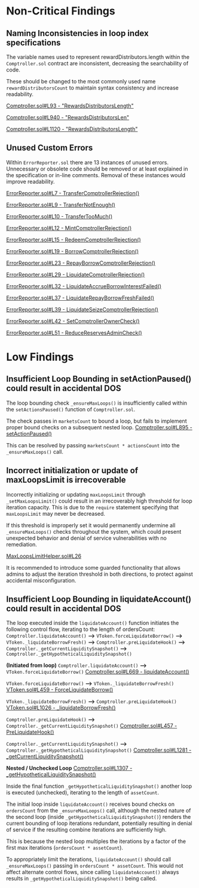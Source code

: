 # Non-Critical Findings

## Naming Inconsistencies in loop index specifications
 
The variable names used to represent rewardDistributors.length within the `Comptroller.sol` contract are inconsistent, decreasing the searchability of code. 

These should be changed to the most commonly used name `rewardDistributorsCount` to maintain syntax consistency and increase readability. 

[Comptroller.sol#L93 - "RewardsDistributorsLength"](https://github.com/code-423n4/2023-05-venus/blob/8be784ed9752b80e6f1b8b781e2e6251748d0d7e/contracts/Comptroller.sol#L930)

[Comptroller.sol#L940 - "RewardsDistributorsLen"](https://github.com/code-423n4/2023-05-venus/blob/8be784ed9752b80e6f1b8b781e2e6251748d0d7e/contracts/Comptroller.sol#L940)

[Comptroller.sol#L1120 - "RewardsDistributorsLength"](https://github.com/code-423n4/2023-05-venus/blob/8be784ed9752b80e6f1b8b781e2e6251748d0d7e/contracts/Comptroller.sol#L1120)

 
## Unused Custom Errors 
Within `ErrorReporter.sol` there are 13 instances of unused errors. Unnecessary or obsolete code should be removed or at least explained in the specification or in-line comments. Removal of these instances would improve readability. 

[ErrorReporter.sol#L7 - TransferComptrollerRejection()](https://github.com/code-423n4/2023-05-venus/blob/8be784ed9752b80e6f1b8b781e2e6251748d0d7e/contracts/ErrorReporter.sol#L7)

[ErrorReporter.sol#L9 - TransferNotEnough()](https://github.com/code-423n4/2023-05-venus/blob/8be784ed9752b80e6f1b8b781e2e6251748d0d7e/contracts/ErrorReporter.sol#L9) 

[ErrorReporter.sol#L10 - TransferTooMuch()](https://github.com/code-423n4/2023-05-venus/blob/8be784ed9752b80e6f1b8b781e2e6251748d0d7e/contracts/ErrorReporter.sol#L10)

[ErrorReporter.sol#L12 - MintComptrollerRejection()](https://github.com/code-423n4/2023-05-venus/blob/8be784ed9752b80e6f1b8b781e2e6251748d0d7e/contracts/ErrorReporter.sol#L12) 

[ErrorReporter.sol#L15 - RedeemComptrollerRejection()](https://github.com/code-423n4/2023-05-venus/blob/8be784ed9752b80e6f1b8b781e2e6251748d0d7e/contracts/ErrorReporter.sol#L15 ) 

[ErrorReporter.sol#L19 - BorrowComptrollerRejection()](https://github.com/code-423n4/2023-05-venus/blob/8be784ed9752b80e6f1b8b781e2e6251748d0d7e/contracts/ErrorReporter.sol#L19 )

[ErrorReporter.sol#L23 - RepayBorrowComptrollerRejection()](https://github.com/code-423n4/2023-05-venus/blob/8be784ed9752b80e6f1b8b781e2e6251748d0d7e/contracts/ErrorReporter.sol#L23 )

[ErrorReporter.sol#L29 - LiquidateComptrollerRejection()](https://github.com/code-423n4/2023-05-venus/blob/8be784ed9752b80e6f1b8b781e2e6251748d0d7e/contracts/ErrorReporter.sol#L29) 

[ErrorReporter.sol#L32 - LiquidateAccrueBorrowInterestFailed()](https://github.com/code-423n4/2023-05-venus/blob/8be784ed9752b80e6f1b8b781e2e6251748d0d7e/contracts/ErrorReporter.sol#L32 )

[ErrorReporter.sol#L37 - LiquidateRepayBorrowFreshFailed()](https://github.com/code-423n4/2023-05-venus/blob/8be784ed9752b80e6f1b8b781e2e6251748d0d7e/contracts/ErrorReporter.sol#L37)

[ErrorReporter.sol#L39 - LiquidateSeizeComptrollerRejection()](https://github.com/code-423n4/2023-05-venus/blob/8be784ed9752b80e6f1b8b781e2e6251748d0d7e/contracts/ErrorReporter.sol#L39)

[ErrorReporter.sol#L42 - SetComptrollerOwnerCheck()](https://github.com/code-423n4/2023-05-venus/blob/8be784ed9752b80e6f1b8b781e2e6251748d0d7e/contracts/ErrorReporter.sol#L42 )

[ErrorReporter.sol#L51 - ReduceReservesAdminCheck()](https://github.com/code-423n4/2023-05-venus/blob/8be784ed9752b80e6f1b8b781e2e6251748d0d7e/contracts/ErrorReporter.sol#L51 )

# Low Findings

## Insufficient Loop Bounding in setActionPaused() could result in accidental DOS 
The loop bounding check `_ensureMaxLoops()` is insufficiently called within the `setActionsPaused()` function of `Comptroller.sol`. 

The check passes in `marketsCount` to bound a loop, but fails to implement proper bound checks on a subsequent nested loop. 
[Comptroller.sol#L895 - setActionPaused()](https://github.com/code-423n4/2023-05-venus/blob/8be784ed9752b80e6f1b8b781e2e6251748d0d7e/contracts/Comptroller.sol#L895)


This can be resolved by passing `marketsCount * actionsCount` into the `_ensureMaxLoops()` call. 

 

## Incorrect initialization or update of maxLoopsLimit is irrecoverable 
Incorrectly initializing or updating `maxLoopsLimit` through `_setMaxLoopsLimit()` could result in an irrecoverably high threshold for loop iteration capacity. This is due to the `require` statement specifying that `maxLoopsLimit` may never be decreased. 

If this threshold is improperly set it would permanently undermine all `_ensureMaxLoops()` checks throughout the system, which could present unexpected behavior and denial of service vulnerabilities with no remediation. 

[MaxLoopsLimitHelper.sol#L26](https://github.com/code-423n4/2023-05-venus/blob/8be784ed9752b80e6f1b8b781e2e6251748d0d7e/contracts/MaxLoopsLimitHelper.sol#L26) 

It is recommended to introduce some guarded functionality that allows admins to adjust the iteration threshold in both directions, to protect against accidental misconfiguration. 


## Insufficient Loop Bounding in liquidateAccount() could result in accidental DOS 

The loop executed inside the `liquidateAccount()` function initiates the following control flow, iterating to the length of ordersCount: 
`Comptroller.liquidateAccount()` **-->** `VToken.forceLiquidateBorrow()`
 **-->** `VToken._liquidateBorrowFresh()` **-->** `Comptroller.preLiquidateHook()` **-->** `Comptroller._getCurrentLiquiditySnapshot()` **-->** `Comptroller._getHypotheticalLiquiditySnapshot()`

 **(Initiated from loop)**
`Comptroller.liquidateAccount()` **-->** `VToken.forceLiquidateBorrow()`
[Comptroller.sol#L669 - liquidateAccount()](https://github.com/code-423n4/2023-05-venus/blob/8be784ed9752b80e6f1b8b781e2e6251748d0d7e/contracts/Comptroller.sol#L669)

 
`VToken.forceLiquidateBorrow()` **-->** `VToken._liquidateBorrowFresh()`
[VToken.sol#L459 - ForceLiquidateBorrow()](https://github.com/code-423n4/2023-05-venus/blob/8be784ed9752b80e6f1b8b781e2e6251748d0d7e/contracts/VToken.sol#L459)

`VToken._liquidateBorrowFresh()` **-->** `Comptroller.preLiquidateHook()`
[VToken.sol#L1026 - _liquidateBorrowFresh()](https://github.com/code-423n4/2023-05-venus/blob/8be784ed9752b80e6f1b8b781e2e6251748d0d7e/contracts/VToken.sol#L1026)

`Comptroller.preLiquidateHook()` **-->** `Comptroller._getCurrentLiquiditySnapshot()`
[Comptroller.sol#L457 - PreLiquidateHook()](https://github.com/code-423n4/2023-05-venus/blob/8be784ed9752b80e6f1b8b781e2e6251748d0d7e/contracts/Comptroller.sol#L457)

`Comptroller._getCurrentLiquiditySnapshot()` **-->** `Comptroller._getHypotheticalLiquiditySnapshot()`
[Comptroller.sol#L1281  - _getCurrentLiquiditySnapshot()](https://github.com/code-423n4/2023-05-venus/blob/8be784ed9752b80e6f1b8b781e2e6251748d0d7e/contracts/Comptroller.sol#L1281 )

**Nested / Unchecked Loop**
[Comptroller.sol#L1307 - _getHypotheticalLiquiditySnapshot()](https://github.com/code-423n4/2023-05-venus/blob/8be784ed9752b80e6f1b8b781e2e6251748d0d7e/contracts/Comptroller.sol#L1307 )


Inside the final function `_getHypotheticalLiquiditySnapshot()` another loop is executed (unchecked), iterating to the length of `assetCount`. 

 

The initial loop inside `liquidateAccount()` receives bound checks on `ordersCount` from the `_ensureMaxLoops()` call, although the nested nature of the second loop (inside `_getHypotheticalLiquiditySnapshot()`) renders the current bounding of loop iterations redundant, potentially resulting in denial of service if the resulting combine iterations are sufficiently high.  

This is because the nested loop multiples the iterations by a factor of the first max iterations (`ordersCount * assetCount`). 

To appropriately limit the iterations, `liquidateAccount()` should call `_ensureMaxLoops()` passing in `ordersCount * assetCount`. This would not affect alternate control flows, since calling `liquidateAccount()` always results in `_getHypotheticalLiquiditySnapshot()` being called. 